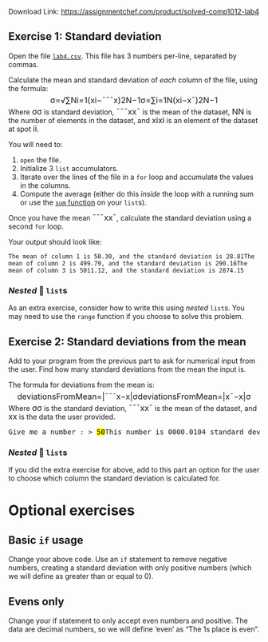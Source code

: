 Download Link: https://assignmentchef.com/product/solved-comp1012-lab4
<br>
<h2 id="standard-deviation">Exercise 1: Standard deviation</h2>

Open the file <a href="lab4.csv"><code>lab4.csv</code></a>. This file has 3 numbers per-line, separated by commas.

Calculate the mean and standard deviation of <em>each</em> column of the file, using the formula:

<span class="math display"><span class="mjx-chtml MJXc-display"><span id="MathJax-Element-1-Frame" class="mjx-chtml MathJax_CHTML" style="display: inline-block; line-height: 0; text-indent: 0px; text-align: center; text-transform: none; font-style: normal; font-weight: normal; font-size: 16.16px; letter-spacing: normal; overflow-wrap: normal; word-spacing: normal; white-space: nowrap; float: none; direction: ltr; max-width: none; max-height: none; min-width: 0px; min-height: 0px; border: 0px; margin: 0px; padding: 1px 0px; position: relative;" tabindex="0" role="presentation" data-mathml="<math xmlns=&quot;http://www.w3.org/1998/Math/MathML&quot; display=&quot;block&quot;><mi>&amp;#x03C3;</mi><mo>=</mo><mrow class=&quot;MJX-TeXAtom-ORD&quot;><msqrt><mfrac><mrow><munderover><mo>&amp;#x2211;</mo><mrow class=&quot;MJX-TeXAtom-ORD&quot;><mi>i</mi><mo>=</mo><mn>1</mn></mrow><mrow class=&quot;MJX-TeXAtom-ORD&quot;><mi>N</mi></mrow></munderover><mo stretchy=&quot;false&quot;>(</mo><msub><mi>x</mi><mrow class=&quot;MJX-TeXAtom-ORD&quot;><mi>i</mi></mrow></msub><mo>&amp;#x2212;</mo><mrow class=&quot;MJX-TeXAtom-ORD&quot;><mover><mi>x</mi><mo accent=&quot;false&quot;>&amp;#x00AF;</mo></mover></mrow><msup><mo stretchy=&quot;false&quot;>)</mo><mrow class=&quot;MJX-TeXAtom-ORD&quot;><mn>2</mn></mrow></msup></mrow><mrow><mi>N</mi><mo>&amp;#x2212;</mo><mn>1</mn></mrow></mfrac></msqrt></mrow></math>"><span id="MJXc-Node-1" class="mjx-math" aria-hidden="true"><span id="MJXc-Node-2" class="mjx-mrow"><span id="MJXc-Node-3" class="mjx-mi"><span class="mjx-char MJXc-TeX-math-I">σ</span></span><span id="MJXc-Node-4" class="mjx-mo MJXc-space3"><span class="mjx-char MJXc-TeX-main-R">=</span></span><span id="MJXc-Node-5" class="mjx-texatom MJXc-space3"><span id="MJXc-Node-6" class="mjx-mrow"><span id="MJXc-Node-7" class="mjx-msqrt"><span class="mjx-box"><span class="mjx-surd"><span class="mjx-char MJXc-TeX-size4-R">√</span></span><span id="MJXc-Node-8" class="mjx-mrow"><span id="MJXc-Node-9" class="mjx-mfrac"><span class="mjx-box MJXc-stacked"><span class="mjx-numerator"><span id="MJXc-Node-10" class="mjx-mrow"><span id="MJXc-Node-11" class="mjx-munderover"><span class="mjx-base"><span id="MJXc-Node-12" class="mjx-mo"><span class="mjx-char MJXc-TeX-size1-R">∑</span></span></span><span class="mjx-stack"><span class="mjx-sup"><span id="MJXc-Node-18" class="mjx-texatom"><span id="MJXc-Node-19" class="mjx-mrow"><span id="MJXc-Node-20" class="mjx-mi"><span class="mjx-char MJXc-TeX-math-I">N</span></span></span></span></span><span class="mjx-sub"><span id="MJXc-Node-13" class="mjx-texatom"><span id="MJXc-Node-14" class="mjx-mrow"><span id="MJXc-Node-15" class="mjx-mi"><span class="mjx-char MJXc-TeX-math-I">i</span></span><span id="MJXc-Node-16" class="mjx-mo"><span class="mjx-char MJXc-TeX-main-R">=</span></span><span id="MJXc-Node-17" class="mjx-mn"><span class="mjx-char MJXc-TeX-main-R">1</span></span></span></span></span></span></span><span id="MJXc-Node-21" class="mjx-mo"><span class="mjx-char MJXc-TeX-main-R">(</span></span><span id="MJXc-Node-22" class="mjx-msubsup"><span class="mjx-base"><span id="MJXc-Node-23" class="mjx-mi"><span class="mjx-char MJXc-TeX-math-I">x</span></span></span><span class="mjx-sub"><span id="MJXc-Node-24" class="mjx-texatom"><span id="MJXc-Node-25" class="mjx-mrow"><span id="MJXc-Node-26" class="mjx-mi"><span class="mjx-char MJXc-TeX-math-I">i</span></span></span></span></span></span><span id="MJXc-Node-27" class="mjx-mo MJXc-space2"><span class="mjx-char MJXc-TeX-main-R">−</span></span><span id="MJXc-Node-28" class="mjx-texatom MJXc-space2"><span id="MJXc-Node-29" class="mjx-mrow"><span id="MJXc-Node-30" class="mjx-munderover"><span class="mjx-stack"><span class="mjx-over"><span id="MJXc-Node-32" class="mjx-mo"><span class="mjx-delim-h"><span class="mjx-char MJXc-TeX-main-R">¯</span><span class="mjx-char MJXc-TeX-main-R">¯</span><span class="mjx-char MJXc-TeX-main-R">¯</span></span></span></span><span class="mjx-op"><span id="MJXc-Node-31" class="mjx-mi"><span class="mjx-char MJXc-TeX-math-I">x</span></span></span></span></span></span></span><span id="MJXc-Node-33" class="mjx-msubsup"><span class="mjx-base"><span id="MJXc-Node-34" class="mjx-mo"><span class="mjx-char MJXc-TeX-main-R">)</span></span></span><span class="mjx-sup"><span id="MJXc-Node-35" class="mjx-texatom"><span id="MJXc-Node-36" class="mjx-mrow"><span id="MJXc-Node-37" class="mjx-mn"><span class="mjx-char MJXc-TeX-main-R">2</span></span></span></span></span></span></span></span><span class="mjx-denominator"><span id="MJXc-Node-38" class="mjx-mrow"><span id="MJXc-Node-39" class="mjx-mi"><span class="mjx-char MJXc-TeX-math-I">N</span></span><span id="MJXc-Node-40" class="mjx-mo MJXc-space2"><span class="mjx-char MJXc-TeX-main-R">−</span></span><span id="MJXc-Node-41" class="mjx-mn MJXc-space2"><span class="mjx-char MJXc-TeX-main-R">1</span></span></span></span></span></span></span></span></span></span></span></span></span><span class="MJX_Assistive_MathML MJX_Assistive_MathML_Block" role="presentation">σ=∑i=1N(xi−x¯)2N−1</span></span></span></span>

Where <span class="math inline"><span id="MathJax-Element-2-Frame" class="mjx-chtml MathJax_CHTML" style="display: inline-block; line-height: 0; text-indent: 0px; text-align: left; text-transform: none; font-style: normal; font-weight: normal; font-size: 16.16px; letter-spacing: normal; overflow-wrap: normal; word-spacing: normal; white-space: nowrap; float: none; direction: ltr; max-width: none; max-height: none; min-width: 0px; min-height: 0px; border: 0px; margin: 0px; padding: 1px 0px; position: relative;" tabindex="0" role="presentation" data-mathml="<math xmlns=&quot;http://www.w3.org/1998/Math/MathML&quot;><mi>&amp;#x03C3;</mi></math>"><span id="MJXc-Node-42" class="mjx-math" aria-hidden="true"><span id="MJXc-Node-43" class="mjx-mrow"><span id="MJXc-Node-44" class="mjx-mi"><span class="mjx-char MJXc-TeX-math-I">σ</span></span></span></span><span class="MJX_Assistive_MathML" role="presentation">σ</span></span></span> is standard deviation, <span class="math inline"><span id="MathJax-Element-3-Frame" class="mjx-chtml MathJax_CHTML" style="display: inline-block; line-height: 0; text-indent: 0px; text-align: left; text-transform: none; font-style: normal; font-weight: normal; font-size: 16.16px; letter-spacing: normal; overflow-wrap: normal; word-spacing: normal; white-space: nowrap; float: none; direction: ltr; max-width: none; max-height: none; min-width: 0px; min-height: 0px; border: 0px; margin: 0px; padding: 1px 0px; position: relative;" tabindex="0" role="presentation" data-mathml="<math xmlns=&quot;http://www.w3.org/1998/Math/MathML&quot;><mover><mi>x</mi><mo accent=&quot;false&quot;>&amp;#x00AF;</mo></mover></math>"><span id="MJXc-Node-45" class="mjx-math" aria-hidden="true"><span id="MJXc-Node-46" class="mjx-mrow"><span id="MJXc-Node-47" class="mjx-munderover"><span class="mjx-stack"><span class="mjx-over"><span id="MJXc-Node-49" class="mjx-mo"><span class="mjx-delim-h"><span class="mjx-char MJXc-TeX-main-R">¯</span><span class="mjx-char MJXc-TeX-main-R">¯</span><span class="mjx-char MJXc-TeX-main-R">¯</span></span></span></span><span class="mjx-op"><span id="MJXc-Node-48" class="mjx-mi"><span class="mjx-char MJXc-TeX-math-I">x</span></span></span></span></span></span></span><span class="MJX_Assistive_MathML" role="presentation">x¯</span></span></span> is the mean of the dataset, <span class="math inline"><span id="MathJax-Element-4-Frame" class="mjx-chtml MathJax_CHTML" style="display: inline-block; line-height: 0; text-indent: 0px; text-align: left; text-transform: none; font-style: normal; font-weight: normal; font-size: 16.16px; letter-spacing: normal; overflow-wrap: normal; word-spacing: normal; white-space: nowrap; float: none; direction: ltr; max-width: none; max-height: none; min-width: 0px; min-height: 0px; border: 0px; margin: 0px; padding: 1px 0px; position: relative;" tabindex="0" role="presentation" data-mathml="<math xmlns=&quot;http://www.w3.org/1998/Math/MathML&quot;><mi>N</mi></math>"><span id="MJXc-Node-50" class="mjx-math" aria-hidden="true"><span id="MJXc-Node-51" class="mjx-mrow"><span id="MJXc-Node-52" class="mjx-mi"><span class="mjx-char MJXc-TeX-math-I">N</span></span></span></span><span class="MJX_Assistive_MathML" role="presentation">N</span></span></span> is the number of elements in the dataset, and <span class="math inline"><span id="MathJax-Element-5-Frame" class="mjx-chtml MathJax_CHTML" style="display: inline-block; line-height: 0; text-indent: 0px; text-align: left; text-transform: none; font-style: normal; font-weight: normal; font-size: 16.16px; letter-spacing: normal; overflow-wrap: normal; word-spacing: normal; white-space: nowrap; float: none; direction: ltr; max-width: none; max-height: none; min-width: 0px; min-height: 0px; border: 0px; margin: 0px; padding: 1px 0px; position: relative;" tabindex="0" role="presentation" data-mathml="<math xmlns=&quot;http://www.w3.org/1998/Math/MathML&quot;><msub><mi>x</mi><mrow class=&quot;MJX-TeXAtom-ORD&quot;><mi>i</mi></mrow></msub></math>"><span id="MJXc-Node-53" class="mjx-math" aria-hidden="true"><span id="MJXc-Node-54" class="mjx-mrow"><span id="MJXc-Node-55" class="mjx-msubsup"><span class="mjx-base"><span id="MJXc-Node-56" class="mjx-mi"><span class="mjx-char MJXc-TeX-math-I">x</span></span></span><span class="mjx-sub"><span id="MJXc-Node-57" class="mjx-texatom"><span id="MJXc-Node-58" class="mjx-mrow"><span id="MJXc-Node-59" class="mjx-mi"><span class="mjx-char MJXc-TeX-math-I">i</span></span></span></span></span></span></span></span><span class="MJX_Assistive_MathML" role="presentation">xi</span></span></span> is an element of the dataset at spot <span class="math inline"><span id="MathJax-Element-6-Frame" class="mjx-chtml MathJax_CHTML" style="display: inline-block; line-height: 0; text-indent: 0px; text-align: left; text-transform: none; font-style: normal; font-weight: normal; font-size: 16.16px; letter-spacing: normal; overflow-wrap: normal; word-spacing: normal; white-space: nowrap; float: none; direction: ltr; max-width: none; max-height: none; min-width: 0px; min-height: 0px; border: 0px; margin: 0px; padding: 1px 0px; position: relative;" tabindex="0" role="presentation" data-mathml="<math xmlns=&quot;http://www.w3.org/1998/Math/MathML&quot;><mi>i</mi></math>"><span id="MJXc-Node-60" class="mjx-math" aria-hidden="true"><span id="MJXc-Node-61" class="mjx-mrow"><span id="MJXc-Node-62" class="mjx-mi"><span class="mjx-char MJXc-TeX-math-I">i</span></span></span></span><span class="MJX_Assistive_MathML" role="presentation">i</span></span></span>.

You will need to:

<ol type="1">

 <li><code>open</code> the file.</li>

 <li>Initialize 3 <code>list</code> accumulators.</li>

 <li>Iterate over the lines of the file in a <code>for</code> loop and accumulate the values in the columns.</li>

 <li>Compute the average (either do this <em>inside</em> the loop with a running sum or use the <a href="https://docs.python.org/3/library/functions.html#sum" target="_blank" rel="noopener"><code>sum</code> function</a> on your <code>list</code>s).</li>

</ol>

Once you have the mean <span class="math inline"><span id="MathJax-Element-7-Frame" class="mjx-chtml MathJax_CHTML" style="display: inline-block; line-height: 0; text-indent: 0px; text-align: left; text-transform: none; font-style: normal; font-weight: normal; font-size: 16.16px; letter-spacing: normal; overflow-wrap: normal; word-spacing: normal; white-space: nowrap; float: none; direction: ltr; max-width: none; max-height: none; min-width: 0px; min-height: 0px; border: 0px; margin: 0px; padding: 1px 0px; position: relative;" tabindex="0" role="presentation" data-mathml="<math xmlns=&quot;http://www.w3.org/1998/Math/MathML&quot;><mover><mi>x</mi><mo accent=&quot;false&quot;>&amp;#x00AF;</mo></mover></math>"><span id="MJXc-Node-63" class="mjx-math" aria-hidden="true"><span id="MJXc-Node-64" class="mjx-mrow"><span id="MJXc-Node-65" class="mjx-munderover"><span class="mjx-stack"><span class="mjx-over"><span id="MJXc-Node-67" class="mjx-mo"><span class="mjx-delim-h"><span class="mjx-char MJXc-TeX-main-R">¯</span><span class="mjx-char MJXc-TeX-main-R">¯</span><span class="mjx-char MJXc-TeX-main-R">¯</span></span></span></span><span class="mjx-op"><span id="MJXc-Node-66" class="mjx-mi"><span class="mjx-char MJXc-TeX-math-I">x</span></span></span></span></span></span></span><span class="MJX_Assistive_MathML" role="presentation">x¯</span></span></span>, calculate the standard deviation using a second <code>for</code> loop.

Your output should look like:

<pre><code>The mean of column 1 is 50.30, and the standard deviation is 28.81The mean of column 2 is 499.79, and the standard deviation is 290.16The mean of column 3 is 5011.12, and the standard deviation is 2874.15</code></pre>

<h3 id="nested-lists"><em>Nested</em> <span class="emoji" data-emoji="baby_chick">&#x1f424;</span> <code>list</code>s</h3>

As an extra exercise, consider how to write this using <em>nested</em> <code>list</code>s. You may need to use the <code>range</code> function if you choose to solve this problem.

<h2 id="standard-deviations-from-the-mean">Exercise 2: Standard deviations from the mean</h2>

Add to your program from the previous part to ask for numerical input from the user. Find how many standard deviations from the mean the input is.

The formula for deviations from the mean is:

<span class="math display"><span class="mjx-chtml MJXc-display"><span id="MathJax-Element-8-Frame" class="mjx-chtml MathJax_CHTML" style="display: inline-block; line-height: 0; text-indent: 0px; text-align: center; text-transform: none; font-style: normal; font-weight: normal; font-size: 16.16px; letter-spacing: normal; overflow-wrap: normal; word-spacing: normal; white-space: nowrap; float: none; direction: ltr; max-width: none; max-height: none; min-width: 0px; min-height: 0px; border: 0px; margin: 0px; padding: 1px 0px; position: relative;" tabindex="0" role="presentation" data-mathml="<math xmlns=&quot;http://www.w3.org/1998/Math/MathML&quot; display=&quot;block&quot;><mtext>deviationsFromMean</mtext><mo>=</mo><mfrac><mrow><mrow class=&quot;MJX-TeXAtom-ORD&quot;><mo stretchy=&quot;false&quot;>|</mo></mrow><mover><mi>x</mi><mo accent=&quot;false&quot;>&amp;#x00AF;</mo></mover><mo>&amp;#x2212;</mo><mi>x</mi><mrow class=&quot;MJX-TeXAtom-ORD&quot;><mo stretchy=&quot;false&quot;>|</mo></mrow></mrow><mi>&amp;#x03C3;</mi></mfrac></math>"><span id="MJXc-Node-68" class="mjx-math" aria-hidden="true"><span id="MJXc-Node-69" class="mjx-mrow"><span id="MJXc-Node-70" class="mjx-mtext"><span class="mjx-char MJXc-TeX-main-R">deviationsFromMean</span></span><span id="MJXc-Node-71" class="mjx-mo MJXc-space3"><span class="mjx-char MJXc-TeX-main-R">=</span></span><span id="MJXc-Node-72" class="mjx-mfrac MJXc-space3"><span class="mjx-box MJXc-stacked"><span class="mjx-numerator"><span id="MJXc-Node-73" class="mjx-mrow"><span id="MJXc-Node-74" class="mjx-texatom"><span id="MJXc-Node-75" class="mjx-mrow"><span id="MJXc-Node-76" class="mjx-mo"><span class="mjx-char MJXc-TeX-main-R">|</span></span></span></span><span id="MJXc-Node-77" class="mjx-munderover"><span class="mjx-stack"><span class="mjx-over"><span id="MJXc-Node-79" class="mjx-mo"><span class="mjx-delim-h"><span class="mjx-char MJXc-TeX-main-R">¯</span><span class="mjx-char MJXc-TeX-main-R">¯</span><span class="mjx-char MJXc-TeX-main-R">¯</span></span></span></span><span class="mjx-op"><span id="MJXc-Node-78" class="mjx-mi"><span class="mjx-char MJXc-TeX-math-I">x</span></span></span></span></span><span id="MJXc-Node-80" class="mjx-mo MJXc-space2"><span class="mjx-char MJXc-TeX-main-R">−</span></span><span id="MJXc-Node-81" class="mjx-mi MJXc-space2"><span class="mjx-char MJXc-TeX-math-I">x</span></span><span id="MJXc-Node-82" class="mjx-texatom"><span id="MJXc-Node-83" class="mjx-mrow"><span id="MJXc-Node-84" class="mjx-mo"><span class="mjx-char MJXc-TeX-main-R">|</span></span></span></span></span></span><span class="mjx-denominator"><span id="MJXc-Node-85" class="mjx-mi"><span class="mjx-char MJXc-TeX-math-I">σ</span></span></span></span></span></span></span><span class="MJX_Assistive_MathML MJX_Assistive_MathML_Block" role="presentation">deviationsFromMean=|x¯−x|σ</span></span></span></span>

Where <span class="math inline"><span id="MathJax-Element-9-Frame" class="mjx-chtml MathJax_CHTML" style="display: inline-block; line-height: 0; text-indent: 0px; text-align: left; text-transform: none; font-style: normal; font-weight: normal; font-size: 16.16px; letter-spacing: normal; overflow-wrap: normal; word-spacing: normal; white-space: nowrap; float: none; direction: ltr; max-width: none; max-height: none; min-width: 0px; min-height: 0px; border: 0px; margin: 0px; padding: 1px 0px; position: relative;" tabindex="0" role="presentation" data-mathml="<math xmlns=&quot;http://www.w3.org/1998/Math/MathML&quot;><mi>&amp;#x03C3;</mi></math>"><span id="MJXc-Node-86" class="mjx-math" aria-hidden="true"><span id="MJXc-Node-87" class="mjx-mrow"><span id="MJXc-Node-88" class="mjx-mi"><span class="mjx-char MJXc-TeX-math-I">σ</span></span></span></span><span class="MJX_Assistive_MathML" role="presentation">σ</span></span></span> is the standard deviation, <span class="math inline"><span id="MathJax-Element-10-Frame" class="mjx-chtml MathJax_CHTML" style="display: inline-block; line-height: 0; text-indent: 0px; text-align: left; text-transform: none; font-style: normal; font-weight: normal; font-size: 16.16px; letter-spacing: normal; overflow-wrap: normal; word-spacing: normal; white-space: nowrap; float: none; direction: ltr; max-width: none; max-height: none; min-width: 0px; min-height: 0px; border: 0px; margin: 0px; padding: 1px 0px; position: relative;" tabindex="0" role="presentation" data-mathml="<math xmlns=&quot;http://www.w3.org/1998/Math/MathML&quot;><mover><mi>x</mi><mo accent=&quot;false&quot;>&amp;#x00AF;</mo></mover></math>"><span id="MJXc-Node-89" class="mjx-math" aria-hidden="true"><span id="MJXc-Node-90" class="mjx-mrow"><span id="MJXc-Node-91" class="mjx-munderover"><span class="mjx-stack"><span class="mjx-over"><span id="MJXc-Node-93" class="mjx-mo"><span class="mjx-delim-h"><span class="mjx-char MJXc-TeX-main-R">¯</span><span class="mjx-char MJXc-TeX-main-R">¯</span><span class="mjx-char MJXc-TeX-main-R">¯</span></span></span></span><span class="mjx-op"><span id="MJXc-Node-92" class="mjx-mi"><span class="mjx-char MJXc-TeX-math-I">x</span></span></span></span></span></span></span><span class="MJX_Assistive_MathML" role="presentation">x¯</span></span></span> is the mean of the dataset, and <span class="math inline"><span id="MathJax-Element-11-Frame" class="mjx-chtml MathJax_CHTML" style="display: inline-block; line-height: 0; text-indent: 0px; text-align: left; text-transform: none; font-style: normal; font-weight: normal; font-size: 16.16px; letter-spacing: normal; overflow-wrap: normal; word-spacing: normal; white-space: nowrap; float: none; direction: ltr; max-width: none; max-height: none; min-width: 0px; min-height: 0px; border: 0px; margin: 0px; padding: 1px 0px; position: relative;" tabindex="0" role="presentation" data-mathml="<math xmlns=&quot;http://www.w3.org/1998/Math/MathML&quot;><mi>x</mi></math>"><span id="MJXc-Node-94" class="mjx-math" aria-hidden="true"><span id="MJXc-Node-95" class="mjx-mrow"><span id="MJXc-Node-96" class="mjx-mi"><span class="mjx-char MJXc-TeX-math-I">x</span></span></span></span><span class="MJX_Assistive_MathML" role="presentation">x</span></span></span> is the data the user provided.

<pre>Give me a number : &gt; <mark>50</mark>This number is 0000.0104 standard deviations from the mean for column 1.This number is 0001.5501 standard deviations from the mean for column 2.This number is 0001.7261 standard deviations from the mean for column 3.</pre>

<h3 id="nested-lists-1"><em>Nested</em> <span class="emoji" data-emoji="baby_chick">&#x1f424;</span> <code>list</code>s</h3>

If you did the extra exercise for above, add to this part an option for the user to choose which column the standard deviation is calculated for.

<h1 id="optional-exercises">Optional exercises</h1>

<h2 id="basic-if-usage">Basic <code>if</code> usage</h2>

Change your above code. Use an <code>if</code> statement to remove negative numbers, creating a standard deviation with only positive numbers (which we will define as greater than or equal to 0).

<h2 id="evens-only">Evens only</h2>

Change your if statement to only accept even numbers and positive. The data are decimal numbers, so we will define ‘even’ as “The 1s place is even”.